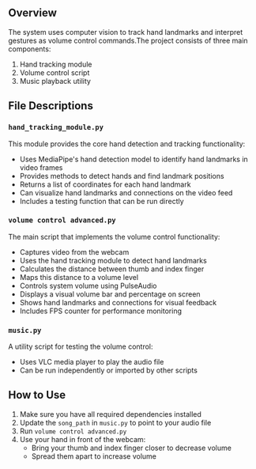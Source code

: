 ## Overview

The system uses computer vision to track hand landmarks and interpret gestures as volume control commands.The project consists of three main components:

1. Hand tracking module
2. Volume control script
3. Music playback utility

## File Descriptions

### `hand_tracking_module.py`

This module provides the core hand detection and tracking functionality:

- Uses MediaPipe's hand detection model to identify hand landmarks in video frames
- Provides methods to detect hands and find landmark positions
- Returns a list of coordinates for each hand landmark
- Can visualize hand landmarks and connections on the video feed
- Includes a testing function that can be run directly

### `volume control advanced.py`

The main script that implements the volume control functionality:

- Captures video from the webcam
- Uses the hand tracking module to detect hand landmarks
- Calculates the distance between thumb and index finger
- Maps this distance to a volume level
- Controls system volume using PulseAudio
- Displays a visual volume bar and percentage on screen
- Shows hand landmarks and connections for visual feedback
- Includes FPS counter for performance monitoring

### `music.py`

A utility script for testing the volume control:

- Uses VLC media player to play the audio file
- Can be run independently or imported by other scripts

## How to Use

1. Make sure you have all required dependencies installed
2. Update the `song_path` in `music.py` to point to your audio file
3. Run `volume control advanced.py`
4. Use your hand in front of the webcam:
   - Bring your thumb and index finger closer to decrease volume
   - Spread them apart to increase volume
